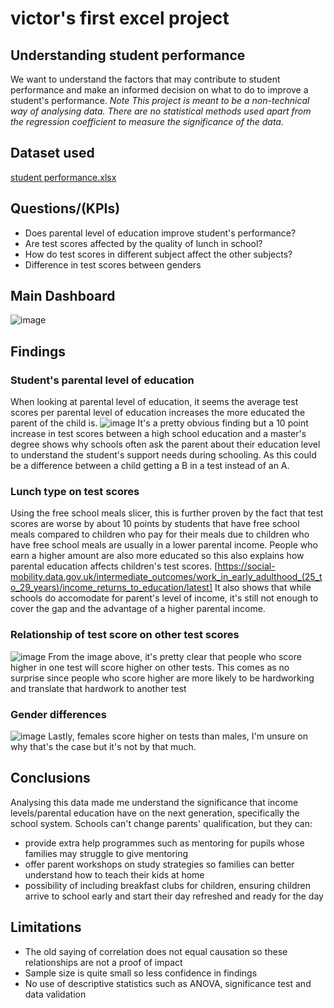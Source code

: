 # victor's first excel project
## Understanding student performance
We want to understand the factors that may contribute to student performance and make an informed decision on what to do to improve a student's performance.
*Note*
*This project is meant to be a non-technical way of analysing data. There are no statistical methods used apart from the regression coefficient to measure the significance of the data.*

## Dataset used
[student performance.xlsx](https://github.com/votene22/victor-s_portfolio/blob/main/student%20performance.xlsx)

## Questions/(KPIs)
- Does parental level of education improve student's performance?
- Are test scores affected by the quality of lunch in school?
- How do test scores in different subject affect the other subjects?
- Difference in test scores between genders


## Main Dashboard
![image](https://github.com/user-attachments/assets/545f7fd5-e598-48b3-ad9a-39a17b395fda)

## Findings
### Student's parental level of education
When looking at parental level of education, it seems the average test scores per parental level of education increases the more educated the parent of the child is.
![image](https://github.com/user-attachments/assets/39d5b274-6d86-4568-a53a-959782024585)
It's a pretty obvious finding but a 10 point increase in test scores between a high school education and a master's degree shows why schools often ask the parent about their education level to understand the student's support needs during schooling. As this could be a difference between a child getting a B in a test instead of an A.

### Lunch type on test scores
Using the free school meals slicer, this is further proven by the fact that test scores are worse by about 10 points by students that have free school meals compared to children who pay for their meals due to children who have free school meals are usually in a lower parental income. 
People who earn a higher amount are also more educated so this also explains how parental education affects children's test scores. [https://social-mobility.data.gov.uk/intermediate_outcomes/work_in_early_adulthood_(25_to_29_years)/income_returns_to_education/latest]
It also shows that while schools do accomodate for parent's level of income, it's still not enough to cover the gap and the advantage of a higher parental income.

### Relationship of test score on other test scores
![image](https://github.com/user-attachments/assets/be997217-b637-4284-8c90-1eeeb4b1a691)
From the image above, it's pretty clear that people who score higher in one test will score higher on other tests. This comes as no surprise since people who score higher are more likely to be hardworking and translate that hardwork to another test

### Gender differences
![image](https://github.com/user-attachments/assets/7e1901ea-073b-4661-97b6-1022a51d1a7e)
Lastly, females score higher on tests than males, I'm unsure on why that's the case but it's not by that much. 

## Conclusions
Analysing this data made me understand the significance that income levels/parental education have on the next generation, specifically the school system.
Schools can't change parents' qualification, but they can:
- provide extra help programmes such as mentoring for pupils whose families may struggle to give mentoring
- offer parent workshops on study strategies so families can better understand how to teach their kids at home
- possibility of including breakfast clubs for children, ensuring children arrive to school early and start their day refreshed and ready for the day

## Limitations
- The old saying of correlation does not equal causation so these relationships are not a proof of impact
- Sample size is quite small so less confidence in findings
- No use of descriptive statistics such as ANOVA, significance test and data validation




